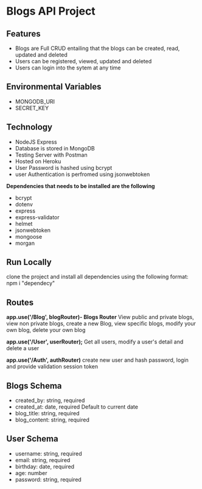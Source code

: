 # Blogs API Project

## Features
* Blogs are Full CRUD entailing that the blogs can be created, read, updated and deleted
* Users can be registered, viewed, updated and deleted
* Users can login into the sytem at any time

## Environmental Variables
* MONGODB_URI
* SECRET_KEY

## Technology
* NodeJS Express
* Database is stored in MongoDB
* Testing Server with Postman
* Hosted on Heroku
* User Password is hashed using bcrypt
* user Authentication is perfromed using jsonwebtoken

**Dependencies that needs to be installed are the following**
* bcrypt
* dotenv
* express
* express-validator
* helmet
* jsonwebtoken
* mongoose
* morgan

## Run Locally
clone the project and install all dependencies using the following format: npm i "dependecy"

## Routes
**app.use('/Blog', blogRouter)- Blogs Router**
View public and private blogs, view non private blogs, create a new Blog, view specific blogs, modify your own blog, delete your own blog

**app.use('/User', userRouter);**
Get all users, modify a user's detail and delete a user

**app.use('/Auth', authRouter)**
create new user and hash password, login and provide validation session token

## Blogs Schema
* created_by: string, required
* created_at: date, required Default to current date
* blog_title: string, required
* blog_content: string, required

## User Schema
* username: string, required
* email: string, required
* birthday: date, required
* age: number
* password: string, required


